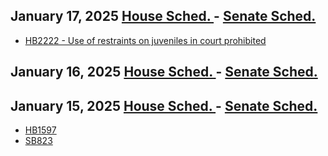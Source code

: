 ## January 17, 2025 [House Sched.  ](https://lis.virginia.gov/session-details/20251/calendar/HC10117)- [Senate Sched.](https://lis.virginia.gov/session-details/20251/calendar/SC10117)

- [HB2222 - Use of restraints on juveniles in court prohibited](https://lis.virginia.gov/bill-details/20251/HB2222)


## January 16, 2025 [House Sched.  ](https://lis.virginia.gov/session-details/20251/calendar/HC10116)- [Senate Sched.](https://lis.virginia.gov/session-details/20251/calendar/SC10116)


## January 15, 2025 [House Sched.  ](https://lis.virginia.gov/session-details/20251/calendar/HC10115)- [Senate Sched.](https://lis.virginia.gov/session-details/20251/calendar/SC10115)

- [HB1597](https://lis.virginia.gov/bill-details/20251/HB1597)
- [SB823](https://lis.virginia.gov/bill-details/20251/SB823)
